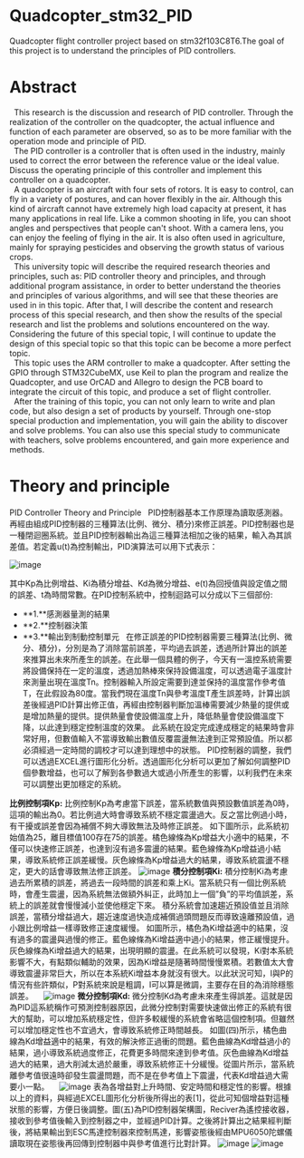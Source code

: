 # Quadcopter_stm32_PID
Quadcopter flight controller project based on stm32f103C8T6.The goal of this project is to understand the principles of  PID controllers.
# Abstract
&nbsp; This research is the discussion and research of PID controller. Through the realization of the controller on the quadcopter, the actual influence and function of each parameter are observed, so as to be more familiar with the operation mode and principle of PID.  
&nbsp; The PID controller is a controller that is often used in the industry, mainly used to correct the error between the reference value or the ideal value. Discuss the operating principle of this controller and implement this controller on a quadcopter.  
&nbsp; A quadcopter is an aircraft with four sets of rotors. It is easy to control, can fly in a variety of postures, and can hover flexibly in the air. Although this kind of aircraft cannot have extremely high load capacity at present, it has many applications in real life. Like a common shooting in life, you can shoot angles and perspectives that people can't shoot. With a camera lens, you can enjoy the feeling of flying in the air. It is also often used in agriculture, mainly for spraying pesticides and observing the growth status of various crops.  
&nbsp; This university topic will describe the required research theories and principles, such as: PID controller theory and principles, and through additional program assistance, in order to better understand the theories and principles of various algorithms, and will see that these theories are used in in this topic. After that, I will describe the content and research process of this special research, and then show the results of the special research and list the problems and solutions encountered on the way. Considering the future of this special topic, I will continue to update the design of this special topic so that this topic can be become a more perfect topic.  
&nbsp; This topic uses the ARM controller to make a quadcopter. After setting the GPIO through STM32CubeMX, use Keil to plan the program and realize the Quadcopter, and use OrCAD and Allegro to design the PCB board to integrate the circuit of this topic, and produce a set of flight controller.  
&nbsp; After the training of this topic, you can not only learn to write and plan code, but also design a set of products by yourself. Through one-stop special production and implementation, you will gain the ability to discover and solve problems. You can also use this special study to communicate with teachers, solve problems encountered, and gain more experience and methods.  
# Theory and principle
PID Controller Theory and Principle
&nbsp; PID控制器基本工作原理為讀取感測器。再經由組成PID控制器的三種算法(比例、微分、積分)來修正誤差。PID控制器也是一種閉迴圈系統。並且PID控制器輸出為這三種算法相加之後的結果，輸入為其誤差值。若定義u(t)為控制輸出，PID演算法可以用下式表示：  

![image](https://user-images.githubusercontent.com/63340820/173550151-03a266da-7d05-40c6-9c01-24ec0528f51a.png)  

其中Kp為比例增益、Ki為積分增益、Kd為微分增益、e(t)為回授值與設定值之間的誤差、t為時間常數。在PID控制系統中，控制迴路可以分成以下三個部份:
- **1.**感測器量測的結果
- **2.**控制器決策
- **3.**輸出到制動控制單元
&nbsp; 在修正誤差的PID控制器需要三種算法(比例、微分、積分)，分別是為了消除當前誤差，平均過去誤差，透過所計算出的誤差來推算出未來所產生的誤差。在此舉一個具體的例子，今天有一溫控系統需要將設備保持在一定的溫度，透過加熱棒來保持設備溫度，可以透過電子溫度計來測量出現在溫度Tn。控制器輸入所設定需要到達並保持的溫度當作參考值T，在此假設為80度。當我們現在溫度Tn與參考溫度T產生誤差時，計算出誤差後經過PID計算出修正值，再經由控制器判斷加溫棒需要減少熱量的提供或是增加熱量的提供。提供熱量會使設備溫度上升，降低熱量會使設備溫度下降，以此達到穩定控制溫度的效果。
此系統在設定完成達成穩定的結果時會非常好用，但數值輸入不當導致輸出數值反覆震盪無法達到正常預設值。所以都必須經過一定時間的調校才可以達到理想中的狀態。
PID控制器的調整，我們可以透過EXCEL進行圖形化分析。透過圖形化分析可以更加了解如何調整PID個參數增益，也可以了解到各參數過大或過小所產生的影響，以利我們在未來可以調整出更加穩定的系統。
  
**比例控制項Kp:**
比例控制Kp為考慮當下誤差，當系統數值與預設數值誤差為0時，這項的輸出為0。若比例過大時會導致系統不穩定震盪過大。反之當比例過小時，有干擾或誤差會因為補償不夠大導致無法及時修正誤差。
如下圖所示，此系統初始值為25，離目標值100存在75的誤差。橘色線條為Kp增益大小適中的結果，不僅可以快速修正誤差，也達到沒有過多震盪的結果。藍色線條為Kp增益過小結果，導致系統修正誤差緩慢。灰色線條為Kp增益過大的結果，導致系統震盪不穩定，更大的話會導致無法修正誤差。
![image](https://user-images.githubusercontent.com/63340820/173550508-f57fc39c-fdd1-428c-9a40-ae8636ff5dc3.png)
**積分控制項Ki:**
積分控制Ki為考慮過去所累積的誤差，將過去一段時間的誤差和乘上Ki。當系統只有一個比例系統時，會產生震盪，因為系統無法做額外糾正，此時加上一個”負”的平均值誤差，系統上的誤差就會慢慢減小並使他穩定下來。
積分系統會加速趨近預設值並且消除誤差，當積分增益過大，趨近速度過快造成補償過頭問題反而導致遠離預設值，過小跟比例增益一樣導致修正速度緩慢。
如圖所示，橘色為Ki增益適中的結果，沒有過多的震盪與過慢的修正。藍色線條為Ki增益適中過小的結果，修正緩慢提升。灰色線條為Ki增益過大的結果，出現明顯的震盪。在此系統可以發現，Ki對本系統影響不大，有點類似輔助的效果，因為Ki增益是隨著時間慢慢累積。若數值太大會導致震盪非常巨大，所以在本系統Ki增益本身就沒有很大。以此狀況可知，I與P的情況有些許類似，P對系統來說是粗調，I可以算是微調，主要存在目的為消除穩態誤差。
 ![image](https://user-images.githubusercontent.com/63340820/173550588-d9bfe882-4ac5-46bd-8228-88e91cd540cc.png)
**微分控制項Kd:**
微分控制Kd為考慮未來產生得誤差。這就是因為PID這系統稱作可預測控制器原因，此微分控制對需要快速做出修正的系統有很大的幫助，可以增加系統穩定性，但許多較緩慢的系統會省略這個控制項。但雖然可以增加穩定性也不宜過大，會導致系統修正時間越長。
如圖(四)所示，橘色曲線為Kd增益適中的結果，有效的解決修正過衝的問題。藍色曲線為Kd增益過小的結果，過小導致系統過度修正，花費更多時間來達到參考值。灰色曲線為Kd增益過大的結果，過大削減太過於嚴重，導致系統修正十分緩慢。從圖片所示，當系統離參考值很遠時卻發生震盪問題，而不是在參考值上下震盪，代表Kd增益過大需要小一點。
 ![image](https://user-images.githubusercontent.com/63340820/173550637-b223dcac-dd63-4698-a295-7828a1cf253b.png)
表為各增益對上升時間、安定時間和穩定性的影響。根據以上的資料，與經過EXCEL圖形化分析後所得出的表[1]，從此可知個增益對這種狀態的影響，方便日後調整。圖(五)為PID控制器架構圖，Reciver為遙控接收器，接收到參考值後輸入到控制器之中，並經過PID計算。之後將計算出之結果經判斷後，將結果輸出到ESC馬達控制器來控制馬達，影響姿態後經由MPU6050陀螺儀讀取現在姿態後再回傳到控制器中與參考值進行比對計算。
![image](https://user-images.githubusercontent.com/63340820/173550799-88655f4d-0950-4863-ad00-ab5a4242c7c4.png)
![image](https://user-images.githubusercontent.com/63340820/173550848-0d764636-d4c8-4630-b7e0-faa017166d42.png)
